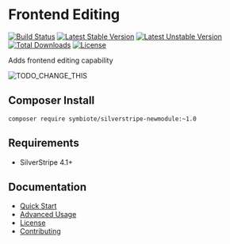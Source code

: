 # Frontend Editing


[![Build Status](https://travis-ci.org/symbiote/silverstripe-frontend-editing.svg?branch=master)](https://travis-ci.org/symbiote/silverstripe-frontend-editing)
[![Latest Stable Version](https://poser.pugx.org/symbiote/silverstripe-frontend-editing/version.svg)](https://github.com/symbiote/silverstripe-frontend-editing/releases)
[![Latest Unstable Version](https://poser.pugx.org/symbiote/silverstripe-frontend-editing/v/unstable.svg)](https://packagist.org/packages/symbiote/silverstripe-frontend-editing)
[![Total Downloads](https://poser.pugx.org/symbiote/silverstripe-frontend-editing/downloads.svg)](https://packagist.org/packages/symbiote/silverstripe-frontend-editing)
[![License](https://poser.pugx.org/symbiote/silverstripe-frontend-editing/license.svg)](https://github.com/symbiote/silverstripe-frontend-editing/blob/master/LICENSE.md)

Adds frontend editing capability

![TODO_CHANGE_THIS](docs/images/main.png)

## Composer Install

```
composer require symbiote/silverstripe-newmodule:~1.0
```

## Requirements

* SilverStripe 4.1+

## Documentation

* [Quick Start](docs/en/quick-start.md)
* [Advanced Usage](docs/en/advanced-usage.md)
* [License](LICENSE.md)
* [Contributing](CONTRIBUTING.md)

